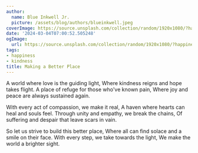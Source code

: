 ```yaml
---
author:
  name: Blue Inkwell Jr.
  picture: /assets/blog/authors/blueinkwell.jpeg
coverImage: https://source.unsplash.com/collection/random/1920x1080/?happiness
date: '2024-03-04T07:00:52.505248'
ogImage:
  url: https://source.unsplash.com/collection/random/1920x1080/?happiness
tags:
- happiness
- kindness
title: Making a Better Place
---
```


A world where love is the guiding light,
Where kindness reigns and hope takes flight.
A place of refuge for those who've known pain,
Where joy and peace are always sustained again.

With every act of compassion, we make it real,
A haven where hearts can heal and souls feel.
Through unity and empathy, we break the chains,
Of suffering and despair that leave scars in vain.

So let us strive to build this better place,
Where all can find solace and a smile on their face.
With every step, we take towards the light,
We make the world a brighter sight.